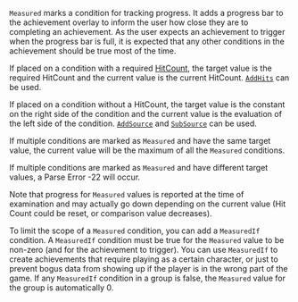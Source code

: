 `Measured` marks a condition for tracking progress. It adds a progress bar to the achievement overlay to inform the user how close they are to completing an achievement. As the user expects an achievement to trigger when the progress bar is full, it is expected that any other conditions in the achievement should be true most of the time.

If placed on a condition with a required [HitCount](Hit-Counts), the target value is the required HitCount and the current value is the current HitCount. [`AddHits`](AddHits-and-SubHits-Flag) can be used.

If placed on a condition without a HitCount, the target value is the constant on the right side of the condition and the current value is the evaluation of the left side of the condition. [`AddSource`](AddSource-Flag) and [`SubSource`](SubSource-Flag) can be used.

If multiple conditions are marked as `Measured` and have the same target value, the current value will be the maximum of all the `Measured` conditions.

If multiple conditions are marked as `Measured` and have different target values, a Parse Error -22 will occur.

Note that progress for `Measured` values is reported at the time of examination and may actually go down depending on the current value (Hit Count could be reset, or comparison value decreases).

To limit the scope of a `Measured` condition, you can add a `MeasuredIf` condition. A `MeasuredIf` condition must be true for the `Measured` value to be non-zero (and for the achievement to trigger). You can use `MeasuredIf` to create achievements that require playing as a certain character, or just to prevent bogus data from showing up if the player is in the wrong part of the game. If any `MeasuredIf` condition in a group is false, the `Measured` value for the group is automatically 0.
